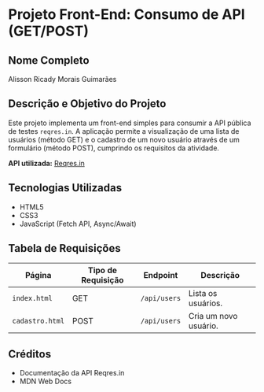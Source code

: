 # Projeto Front-End: Consumo de API (GET/POST)

## Nome Completo
Alisson Ricady Morais Guimarães 

## Descrição e Objetivo do Projeto
Este projeto implementa um front-end simples para consumir a API pública de testes `reqres.in`. A aplicação permite a visualização de uma lista de usuários (método GET) e o cadastro de um novo usuário através de um formulário (método POST), cumprindo os requisitos da atividade.

**API utilizada:** [Reqres.in](https://reqres.in/)

## Tecnologias Utilizadas
* HTML5
* CSS3
* JavaScript (Fetch API, Async/Await)

## Tabela de Requisições
| Página         | Tipo de Requisição | Endpoint    | Descrição                  |
|----------------|--------------------|-------------|----------------------------|
| `index.html`   | GET                | `/api/users`| Lista os usuários.         |
| `cadastro.html`| POST               | `/api/users`| Cria um novo usuário.      |

## Créditos
* Documentação da API Reqres.in
* MDN Web Docs
